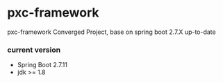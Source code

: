 # pxc-framework

pxc-framework Converged Project, base on spring boot 2.7.X up-to-date

### current version

- Spring Boot 2.7.11
- jdk >= 1.8